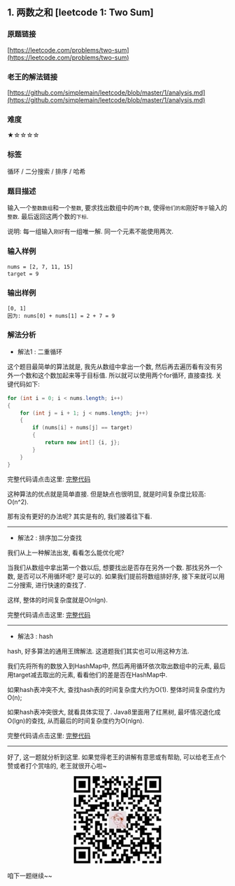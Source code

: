 ## 1. 两数之和 [leetcode 1: Two Sum]

### 原题链接

[https://leetcode.com/problems/two-sum](https://leetcode.com/problems/two-sum)


### 老王的解法链接
[https://github.com/simplemain/leetcode/blob/master/1/analysis.md](https://github.com/simplemain/leetcode/blob/master/1/analysis.md)

### 难度

★☆☆☆☆

### 标签

循环 / 二分搜索 / 排序 / 哈希

### 题目描述

输入一个`整数数组`和一个`整数`, 要求找出数组中的`两个数`, 使得`他们的和`刚好`等于`输入的`整数`. 最后返回这两个数的`下标`.

说明: 每一组输入`刚好`有一组唯一解. 同一个元素不能使用两次.

### 输入样例

```
nums = [2, 7, 11, 15]
target = 9
```

### 输出样例

```
[0, 1]
因为: nums[0] + nums[1] = 2 + 7 = 9
```

### 解法分析

* 解法1 : 二重循环

这个题目最简单的算法就是, 我先从数组中拿出一个数, 然后再去遍历看有没有另外一个数和这个数加起来等于目标值. 所以就可以使用两个for循环, 直接查找. 关键代码如下:

```java
for (int i = 0; i < nums.length; i++)
{
    for (int j = i + 1; j < nums.length; j++)
    {
        if (nums[i] + nums[j] == target)
        {
            return new int[] {i, j};
        }
    }
}
```

完整代码请点击这里: [完整代码](https://github.com/simplemain/leetcode/blob/master/1/Solution1.java)

这种算法的优点就是简单直接. 但是缺点也很明显, 就是时间复杂度比较高: O(n^2).

那有没有更好的办法呢? 其实是有的, 我们接着往下看.

---

* 解法2 : 排序加二分查找

我们从上一种解法出发, 看看怎么能优化呢? 

当我们从数组中拿出第一个数以后, 想要找出是否存在另外一个数. 那找另外一个数, 是否可以不用循环呢? 是可以的. 如果我们提前将数组排好序, 接下来就可以用二分搜索, 进行快速的查找了. 

这样, 整体的时间复杂度就是O(nlgn).

完整代码请点击这里: [完整代码](https://github.com/simplemain/leetcode/blob/master/1/Solution2.java)

---

* 解法3 : hash

hash, 好多算法的通用王牌解法. 这道题我们其实也可以用这种方法.

我们先将所有的数放入到HashMap中, 然后再用循环依次取出数组中的元素, 最后用target减去取出的元素, 看看他们的差是否在HashMap中.

如果hash表冲突不大, 查找hash表的时间复杂度大约为O(1). 整体时间复杂度约为O(n);

如果hash表冲突很大, 就看具体实现了. Java8里面用了红黑树, 最坏情况退化成O(lgn)的查找, 从而最后的时间复杂度约为O(nlgn).

完整代码请点击这里: [完整代码](https://github.com/simplemain/leetcode/blob/master/1/Solution3.java)

---

好了, 这一题就分析到这里. 如果觉得老王的讲解有意思或有帮助, 可以给老王点个赞或者打个赏啥的, 老王就很开心啦~

<div align="center"><img src="https://github.com/simplemain/leetcode/blob/master/qrcode_pay.min.jpg" width="200" height="200" /></div>

咱下一题继续~~
